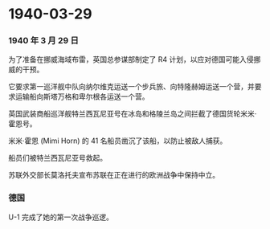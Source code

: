 # 1940-03-29

### 1940 年 3 月 29 日

为了准备在挪威海域布雷，英国总参谋部制定了 R4
计划，以应对德国可能入侵挪威的干预。

它要求第一巡洋舰中队向纳尔维克运送一个步兵旅、向特隆赫姆运送一个营，并要求运输船向斯塔万格和卑尔根各运送一个营。

英国武装商船巡洋舰特兰西瓦尼亚号在冰岛和格陵兰岛之间拦截了德国货轮米米·霍恩号。

米米·霍恩 (Mimi Horn) 的 41 名船员凿沉了该船，以防止被敌人捕获。

船员们被特兰西瓦尼亚号救起。

苏联外交部长莫洛托夫宣布苏联在正在进行的欧洲战争中保持中立。

### 德国

U-1 完成了她的第一次战争巡逻。